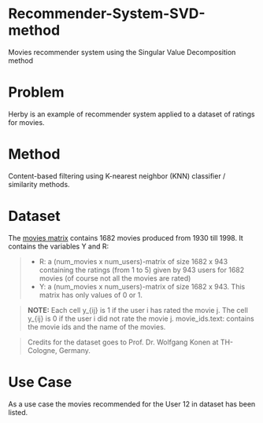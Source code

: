 # Recommender-System-SVD-method
Movies recommender system using the Singular Value Decomposition method

# Problem

Herby is an example of recommender system applied to a dataset of ratings for movies.

# Method

Content-based filtering using K-nearest neighbor (KNN) classifier / similarity methods.

# Dataset

The [movies matrix](/resources/movies.mat) contains 1682 movies produced from 1930 till 1998. It contains the variables Y and R:
> * R: a (num_movies x num_users)-matrix of size 1682 x 943 containing the ratings (from 1 to 5) given by 943 users for 1682 movies (of course not all the movies are rated)
> * Y: a (num_movies x num_users)-matrix of size 1682 x 943. This matrix has only values of 0 or 1.

> **NOTE:**  Each cell y_{ij} is 1 if the user i has rated the movie j. The cell y_{ij} is 0 if the user i did not rate the movie j.
movie_ids.text: contains the movie ids and the name of the movies.

> Credits for the dataset goes to Prof. Dr. Wolfgang Konen at TH-Cologne, Germany. 

# Use Case

As a use case the movies recommended for the User 12 in dataset has been listed.
